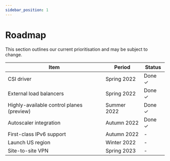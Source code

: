 ```yaml
---
sidebar_position: 1
---
```

# Roadmap

This section outlines our current prioritisation and may be subject to change.

| Item                                      | Period      | Status  |
| -                                         | -           | -       |
| CSI driver                                | Spring 2022 | Done ✓  |
| External load balancers                   | Spring 2022 | Done ✓  |
| Highly-available control planes (preview) | Summer 2022 | Done ✓  |
| Autoscaler integration                    | Autumn 2022 | Done ✓  |
| First-class IPv6 support                  | Autumn 2022 | -       |
| Launch US region                          | Winter 2022 | -       |
| Site-to-site VPN                          | Spring 2023 | -       |
